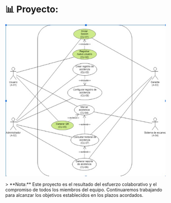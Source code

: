 # 📊 Proyecto: 
<p align="center"><img src=image.jpeg></p>
> **Nota:** Este proyecto es el resultado del esfuerzo colaborativo y el compromiso de todos los miembros del equipo. Continuaremos trabajando para alcanzar los objetivos establecidos en los plazos acordados.
